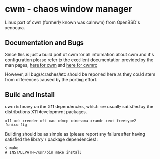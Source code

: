 # cwm - chaos window manager

Linux port of cwm (formerly known was calmwm) from OpenBSD's xenocara.

## Documentation and Bugs
Since this is just a build port of cwm for all information about cwm and it's
configuration please refer to the excellent documentation provided by the man
pages, [here for cwm](http://www.openbsd.org/cgi-bin/man.cgi?query=cwm) and
[here for cwmrc](http://www.openbsd.org/cgi-bin/man.cgi?query=cwmrc)

However, all bugs/crashes/etc should be reported here as they could stem from
differences caused by the porting effort.

## Build and Install
cwm is heavy on the X11 dependencies, which are usually satisfied by the
distributions X11 development packages.

	x11 xcb xrender xft xau xdmcp xinerama xrandr xext freetype2 fontconfig

Building should be as simple as (please report any failure after having satisfied
the library / package dependencies):

	$ make
	# INSTALLPATH=/usr/bin make install
